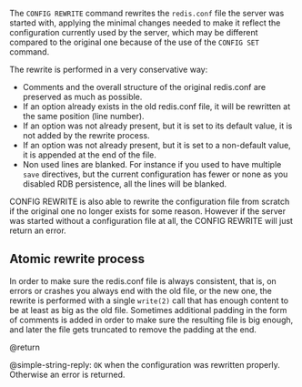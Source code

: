 The `CONFIG REWRITE` command rewrites the `redis.conf` file the server was
started with, applying the minimal changes needed to make it reflect the
configuration currently used by the server, which may be different compared to
the original one because of the use of the `CONFIG SET` command.

The rewrite is performed in a very conservative way:

- Comments and the overall structure of the original redis.conf are preserved as
  much as possible.
- If an option already exists in the old redis.conf file, it will be rewritten
  at the same position (line number).
- If an option was not already present, but it is set to its default value, it
  is not added by the rewrite process.
- If an option was not already present, but it is set to a non-default value, it
  is appended at the end of the file.
- Non used lines are blanked. For instance if you used to have multiple `save`
  directives, but the current configuration has fewer or none as you disabled
  RDB persistence, all the lines will be blanked.

CONFIG REWRITE is also able to rewrite the configuration file from scratch if
the original one no longer exists for some reason. However if the server was
started without a configuration file at all, the CONFIG REWRITE will just return
an error.

## Atomic rewrite process

In order to make sure the redis.conf file is always consistent, that is, on
errors or crashes you always end with the old file, or the new one, the rewrite
is performed with a single `write(2)` call that has enough content to be at
least as big as the old file. Sometimes additional padding in the form of
comments is added in order to make sure the resulting file is big enough, and
later the file gets truncated to remove the padding at the end.

@return

@simple-string-reply: `OK` when the configuration was rewritten properly.
Otherwise an error is returned.
